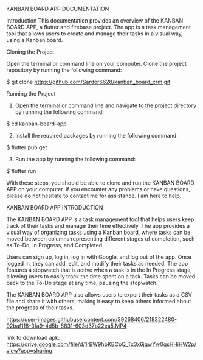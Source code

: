 KANBAN BOARD APP DOCUMENTATION

Introduction
This documentation provides an overview of the KANBAN BOARD APP, a flutter and firebase project. The app is a task management tool that allows users to create and manage their tasks in a visual way, using a Kanban board.

Cloning the Project

Open the terminal or command line on your computer.
Clone the project repository by running the following command:


$ git clone https://github.com/Sardor6628/kanban_board_crm.git


Running the Project

1. Open the terminal or command line and navigate to the project directory by running the following command:

$ cd kanban-board-app

2. Install the required packages by running the following command:

$ flutter pub get

3. Run the app by running the following command:

$ flutter run

With these steps, you should be able to clone and run the KANBAN BOARD APP on your computer. If you encounter any problems or have questions, please do not hesitate to contact me for assistance. I am here to help.

KANBAN BOARD APP INTRODUCTION

The KANBAN BOARD APP is a task management tool that helps users keep track of their tasks and manage their time effectively. The app provides a visual way of organizing tasks using a Kanban board, where tasks can be moved between columns representing different stages of completion, such as To-Do, In Progress, and Completed.

Users can sign up, log in, log in with Google, and log out of the app. Once logged in, they can add, edit, and modify their tasks as needed. The app features a stopwatch that is active when a task is in the In Progress stage, allowing users to easily track the time spent on a task. Tasks can be moved back to the To-Do stage at any time, pausing the stopwatch.

The KANBAN BOARD APP also allows users to export their tasks as a CSV file and share it with others, making it easy to keep others informed about the progress of their tasks.



https://user-images.githubusercontent.com/39268406/218322480-92baf118-3fa9-4d5b-8831-603d37b22ea5.MP4


link to download apk: https://drive.google.com/file/d/1rBW9hbKBCoQ_Tx3x6jqwYw0gsHHiHW2p/view?usp=sharing


